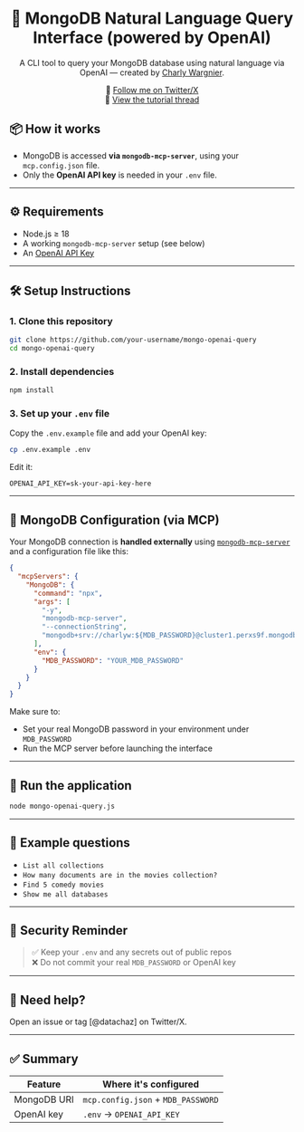 <div align="center">

# 🧠 MongoDB Natural Language Query Interface (powered by OpenAI)

A CLI tool to query your MongoDB database using natural language via OpenAI — created by [Charly Wargnier](https://www.linkedin.com/in/charlywargnier/).

🔗 [Follow me on Twitter/X](https://x.com/DataChaz)  
📌 [View the tutorial thread](https://x.com/your-thread-placeholder) <!-- Replace this when ready -->

</div>

## 📦 How it works

- MongoDB is accessed **via `mongodb-mcp-server`**, using your `mcp.config.json` file.
- Only the **OpenAI API key** is needed in your `.env` file.

---

## ⚙️ Requirements

- Node.js ≥ 18
- A working `mongodb-mcp-server` setup (see below)
- An [OpenAI API Key](https://platform.openai.com/account/api-keys)

---

## 🛠 Setup Instructions

### 1. Clone this repository

```bash
git clone https://github.com/your-username/mongo-openai-query
cd mongo-openai-query
```

### 2. Install dependencies

```bash
npm install
```

### 3. Set up your `.env` file

Copy the `.env.example` file and add your OpenAI key:

```bash
cp .env.example .env
```

Edit it:

```env
OPENAI_API_KEY=sk-your-api-key-here
```

---

## 🔗 MongoDB Configuration (via MCP)

Your MongoDB connection is **handled externally** using [`mongodb-mcp-server`](https://www.npmjs.com/package/mongodb-mcp-server) and a configuration file like this:

```json
{
  "mcpServers": {
    "MongoDB": {
      "command": "npx",
      "args": [
        "-y",
        "mongodb-mcp-server",
        "--connectionString",
        "mongodb+srv://charlyw:${MDB_PASSWORD}@cluster1.perxs9f.mongodb.net/?retryWrites=true&w=majority&appName=Cluster1"
      ],
      "env": {
        "MDB_PASSWORD": "YOUR_MDB_PASSWORD"
      }
    }
  }
}
```

Make sure to:
- Set your real MongoDB password in your environment under `MDB_PASSWORD`
- Run the MCP server before launching the interface

---

## 🚀 Run the application

```bash
node mongo-openai-query.js
```

---

## 🧠 Example questions

- `List all collections`
- `How many documents are in the movies collection?`
- `Find 5 comedy movies`
- `Show me all databases`

---

## 🔐 Security Reminder

> ✅ Keep your `.env` and any secrets out of public repos  
> ❌ Do not commit your real `MDB_PASSWORD` or OpenAI key

---

## 🙋 Need help?

Open an issue or tag [@datachaz] on Twitter/X.

---

## ✅ Summary

| Feature | Where it's configured |
|--------|------------------------|
| MongoDB URI | `mcp.config.json` + `MDB_PASSWORD` |
| OpenAI key  | `.env` → `OPENAI_API_KEY` |
